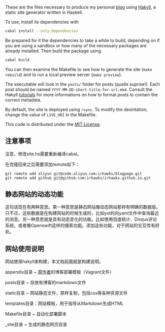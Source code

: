 These are the files necessary to produce my personal [blog](http://www.austinrochford.com) using [Hakyll](http://jaspervdj.be/hakyll/), a static site generator written in Haskell.

To use, install its dependencies with

```bash
cabal install --only-dependencies
```

Be prepared for it the dependencies to take a while to build, depending on if you are using a sandbox or how many of the necessary packages are already installed.  Then build the package using

```bash
cabal build
```

You can then examine the Makefile to see how to generate the site (`make rebuild`) and to run a local preview server (`make preview`).

The executable will look in the `posts/` folder for posts (quelle suprise!).  Each post should be named `YYYY-MM-DD-short-title-for-url.mkd`.  Consult the Hakyll [tutorials](http://jaspervdj.be/hakyll/tutorials.html) for more informations on how to format posts to contain the correct metadata.

By default, the site is deployed using `rsync`.  To modify the desintation, change the value of `LIVE_URI` in the Makefile.

This code is distributed under the [MIT License](http://opensource.org/licenses/MIT).


## 注意事项

注意，修改site.hs需要重新编译cabal。


在克隆回来之后需要添加remote如下：　

```shell
git remote add aliyun git@code.aliyun.com:irhawks/blogpage.git
git remote add github git@github.com:irhawks/irhawks.github.io.git
```


静态网站的动态功能
---------------------------------------------------------

这句话现在有两种意思。第一种意思是静态网站像动态网站那样有明确的数据层。只不过，这些数据是在构建网站的时候生成的，比如yst的向yaml文件中查询最近的消息。另一种意思就是具有动态变化的功能。比如使用百度统计、Disqus评论系统，或者像Openswift这样的搜索功能。添加这些功能，对于网站的交互性有好处。


网站使用说明
---------------------------------------------------------

网站使用hakyll来构建，本文档前面就是构建说明。

appendix目录
~ [原作者](http://austinrochford.com/)的博客部署模板（Vagrant文件）

posts目录
~ 存放有博客的markdown文件

static目录
~ 网站静态文件，原样复制，包括css等各种资源文件

templates目录：网站模板，用于指导从Markdown生成HTML

Makefile目录
~ 自动化部署脚本

\_site目录
~ 生成的静态网页目录
